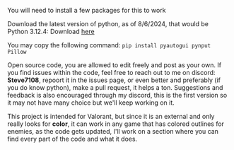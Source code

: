 You will need to install a few packages for this to work


Download the latest version of python, as of 8/6/2024, that would be Python 3.12.4: Download [here](https://www.python.org/downloads/)

You may copy the following command: `pip install pyautogui pynput Pillow`

Open source code, you are allowed to edit freely and post as your own. If you find issues within the code, feel free to reach out to me on discord: **Steve7108**, repoort it in the issues page, or even better and preferably (if you do know python), make a pull request, it helps a ton. Suggestions and feedback is also encouraged through my discord, this is the first version so it may not have many choice but we'll keep working on it.

This project is intended for Valorant, but since it is an external and only really looks for **color**, it can work in any game that has colored outlines for enemies, as the code gets updated, I'll work on a section where you can find every part of the code and what it does.
